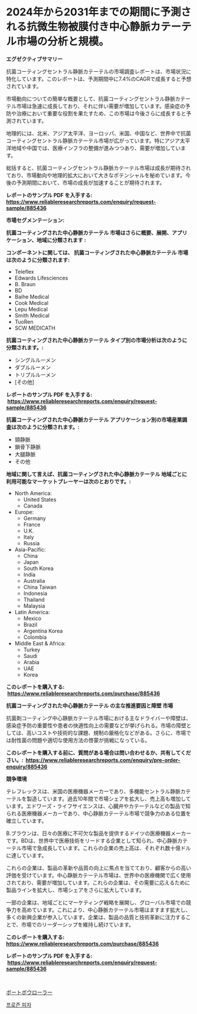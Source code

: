 <p><h1>2024年から2031年までの期間に予測される抗微生物被膜付き中心静脈カテーテル市場の分析と規模。</h1></p><p><strong>エグゼクティブサマリー</strong></p>
<p><p>抗菌コーティングセントラル静脈カテーテルの市場調査レポートは、市場状況に特化しています。このレポートは、予測期間中に7.4%のCAGRで成長すると予想されています。</p><p>市場動向についての簡単な概要として、抗菌コーティングセントラル静脈カテーテル市場は急速に成長しており、それに伴い需要が増加しています。感染症の予防や治療において重要な役割を果たすため、この市場は今後さらに成長すると予測されています。</p><p>地理的には、北米、アジア太平洋、ヨーロッパ、米国、中国など、世界中で抗菌コーティングセントラル静脈カテーテル市場が広がっています。特にアジア太平洋地域や中国では、医療インフラの整備が進みつつあり、需要が増加しています。</p><p>総括すると、抗菌コーティングセントラル静脈カテーテル市場は成長が期待されており、市場動向や地理的拡大において大きなポテンシャルを秘めています。今後の予測期間において、市場の成長が加速することが期待されます。</p></p>
<p><strong>レポートのサンプル PDF を入手する: <a href="https://www.reliableresearchreports.com/enquiry/request-sample/885436">https://www.reliableresearchreports.com/enquiry/request-sample/885436</a></strong></p>
<p><strong>市場セグメンテーション:</strong></p>
<p><strong> 抗菌コーティングされた中心静脈カテーテル 市場はさらに概要、展開、アプリケーション、地域に分類されます :</strong></p>
<p><strong>コンポーネントに関しては、 抗菌コーティングされた中心静脈カテーテル 市場は次のように分類されます: &nbsp;</strong></p>
<p><ul><li>Teleflex</li><li>Edwards Lifesciences</li><li>B. Braun</li><li>BD</li><li>Baihe Medical</li><li>Cook Medical</li><li>Lepu Medical</li><li>Smith Medical</li><li>TuoRen</li><li>SCW MEDICATH</li></ul></p>
<p><strong> 抗菌コーティングされた中心静脈カテーテル タイプ別の市場分析は次のように分類されます。:</strong></p>
<p><ul><li>シングルルーメン</li><li>ダブルルーメン</li><li>トリプルルーメン</li><li>[その他]</li></ul></p>
<p><strong>レポートのサンプル PDF を入手する: &nbsp;<a href="https://www.reliableresearchreports.com/enquiry/request-sample/885436">https://www.reliableresearchreports.com/enquiry/request-sample/885436</a></strong></p>
<p><strong> 抗菌コーティングされた中心静脈カテーテル アプリケーション別の市場産業調査は次のように分類されます。:</strong></p>
<p><ul><li>頸静脈</li><li>鎖骨下静脈</li><li>大腿静脈</li><li>その他</li></ul></p>
<p><strong>地域に関して言えば、抗菌コーティングされた中心静脈カテーテル 地域ごとに利用可能なマーケットプレーヤーは次のとおりです。:</strong></p>
<p><ul>
    <li>
        North America:
        <ul>
            <li>United States</li>
            <li>Canada</li>
        </ul>
    </li>
    <li>
        Europe:
        <ul>
            <li>Germany</li>
            <li>France</li>
            <li>U.K.</li>
            <li>Italy</li>
            <li>Russia</li>
        </ul>
    </li>
    <li>
        Asia-Pacific:
        <ul>
            <li>China</li>
            <li>Japan</li>
            <li>South Korea</li>
            <li>India</li>
            <li>Australia</li>
            <li>China Taiwan</li>
            <li>Indonesia</li>
            <li>Thailand</li>
            <li>Malaysia</li>
        </ul>
    </li>
    <li>
        Latin America:
        <ul>
            <li>Mexico</li>
            <li>Brazil</li>
            <li>Argentina Korea</li>
            <li>Colombia</li>
        </ul>
    </li>
    <li>
        Middle East & Africa:
        <ul>
            <li>Turkey</li>
            <li>Saudi</li>
            <li>Arabia</li>
            <li>UAE</li>
            <li>Korea</li>
        </ul>
    </li>
    </ul></p>
<p><strong>このレポートを購入する: &nbsp;<a href="https://www.reliableresearchreports.com/purchase/885436">https://www.reliableresearchreports.com/purchase/885436</a></strong></p>
<p><strong>抗菌コーティングされた中心静脈カテーテル の主な推進要因と障壁 市場</strong></p>
<p><p>抗菌剤コーティング中心静脈カテーテル市場における主なドライバーや障壁は、感染症予防の重要性や患者の快適性向上の需要などが挙げられる。市場の障壁としては、高いコストや技術的な課題、規制の厳格化などがある。さらに、市場では耐性菌の問題や適切な使用方法の啓蒙が挑戦になっている。</p></p>
<p><strong>このレポートを購入する前に、質問がある場合は問い合わせるか、共有してください。:&nbsp; <a href="https://www.reliableresearchreports.com/enquiry/pre-order-enquiry/885436">https://www.reliableresearchreports.com/enquiry/pre-order-enquiry/885436</a></strong></p>
<p><strong>競争環境</strong></p>
<p><p>テレフレックスは、米国の医療機器メーカーであり、多機能セントラル静脈カテーテルを製造しています。過去10年間で市場シェアを拡大し、売上高も増加しています。エドワーズ・ライフサイエンスは、心臓弁やカテーテルなどの製品で知られる医療機器メーカーであり、中心静脈カテーテル市場で競争力のある位置を確立しています。</p><p>B.ブラウンは、日々の医療に不可欠な製品を提供するドイツの医療機器メーカーです。BDは、世界中で医療技術をリードする企業として知られ、中心静脈カテーテル市場で急成長しています。これらの企業の売上高は、それぞれ数十億ドルに達しています。</p><p>これらの企業は、製品の革新や品質の向上に焦点を当てており、顧客からの高い評価を受けています。中心静脈カテーテル市場は、世界中の医療機関で広く使用されており、需要が増加しています。これらの企業は、その需要に応えるために製品ラインを拡大し、市場シェアをさらに拡大しています。</p><p>一部の企業は、地域ごとにマーケティング戦略を展開し、グローバル市場での競争力を高めています。これにより、中心静脈カテーテル市場はますます拡大し、多くの新興企業が参入しています。企業は、製品の品質と技術革新に注力することで、市場でのリーダーシップを維持し続けています。</p></p>
<p><strong>このレポートを購入する: &nbsp; <a href="https://www.reliableresearchreports.com/purchase/885436">https://www.reliableresearchreports.com/purchase/885436</a></strong></p>
<p><strong>レポートのサンプル PDF を入手する: &nbsp;<a href="https://www.reliableresearchreports.com/enquiry/request-sample/885436">https://www.reliableresearchreports.com/enquiry/request-sample/885436</a></strong><strong></strong></p>
<p>&nbsp;</p>
<p><p><a href="https://medium.com/@reyeshowell655/%E3%83%9C%E3%83%BC%E3%83%88%E3%83%9C%E3%82%A6%E3%83%AD%E3%83%BC%E3%83%A9%E3%83%BC%E3%83%9E%E3%83%BC%E3%82%B1%E3%83%83%E3%83%88%E3%81%AE%E5%88%86%E6%9E%90-%E3%82%B0%E3%83%AD%E3%83%BC%E3%83%90%E3%83%AB%E7%94%A3%E6%A5%AD%E8%A6%96%E7%82%B9%E3%81%A8%E4%BA%88%E6%B8%AC-2024%E5%B9%B4%E3%81%8B%E3%82%892031%E5%B9%B4-4e082f4b129e">ボートボウローラー</a></p><p><a href="https://github.com/laholand/Market-Research-Report-List-3/blob/main/55903184351.md">프로즌 피자</a></p></p>